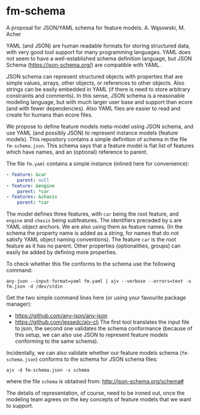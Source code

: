 # fm-schema
A proposal for JSON/YAML schema for feature models.
A. Wąsowski, M. Acher

YAML (and JSON) are human readable formats for storing structured data, with very good tool support for many programming languages.  YAML does not seem to have a well-established schema definition language, but JSON Schema (https://json-schema.org/) are compatible with YAML.

JSON schema can represent structured objects with properties that are simple values, arrays, other objects, or references to other objects.  Also strings can be easily embedded in YAML (if there is need to store arbitrary constraints and comments).  In this sense, JSON schema is a reasonable modeling language, but with much larger user base and support than ecore (and with fewer dependencies).  Also YAML files are easier to read and create for humans than ecore files.

We propose to define feature models meta-model using JSON schema, and use YAML (and possibly JSON) to represent instance models (feature models).  This repository contains a simple definition of schema in the file `fm-schema.json`.  This schema says that a feature model is flat list of features which have names, and an (optional) reference to parent.

The file `fm.yaml` contains a simple instance (inlined here for convenience):

```yaml
- feature: &car                                                                                                                                                                                                                                            
    parent: null                                                                                                                                                                                                                                           
- feature: &engine                                                                                                                                                                                                                                         
    parent: *car                                                  
- features: &chasis                                                                                                                                                                                                                                                                                                                                                                                                                                                                            
    parent: *car
```

The model defines three features, with `car` being the root feature, and `engine` and `chasis` being subfeatures.  The identifiers preceded by `&` are YAML object anchors. We are also using them as feature names.  (In the schema the property name is added as a string, for names that do not satisfy YAML object naming conventions).  The feature `car` is the root feature as it has no parent.  Other properties (optionalities, groups) can easily be added by defining more properties.

To check whether this file conforms to the schema use the following command:

```
any-json --input-format=yaml fm.yaml | ajv --verbose --errors=text -s fm.json -d /dev/stdin
```

Get the two simple command lines here (or using your favourite package manager):
* https://github.com/any-json/any-json
* https://github.com/jessedc/ajv-cli
The first tool translates the input file to json, the second one validates the schema conformance (because of this setup, we can also use JSON to represent feature models conforming to the same schema).

Incidentally, we can also validate whether our feature models schema (`fm-schema.json`) conforms to the schema for JSON schema files:
```
ajv -d fm-schema.json -s schema
```
where the file `schema` is obtained from: http://json-schema.org/schema#

The details of representation, of course, need to be ironed out, once the modeling team agrees on the key concepts of feature models that we want to support.
